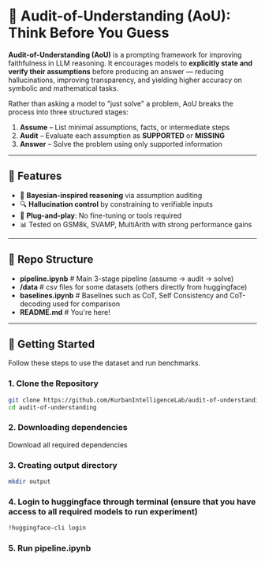 # 🧠 Audit-of-Understanding (AoU): Think Before You Guess

**Audit-of-Understanding (AoU)** is a prompting framework for improving faithfulness in LLM reasoning. It encourages models to **explicitly state and verify their assumptions** before producing an answer — reducing hallucinations, improving transparency, and yielding higher accuracy on symbolic and mathematical tasks.

Rather than asking a model to "just solve" a problem, AoU breaks the process into three structured stages:

1. **Assume** – List minimal assumptions, facts, or intermediate steps  
2. **Audit** – Evaluate each assumption as **SUPPORTED** or **MISSING**  
3. **Answer** – Solve the problem using only supported information

---

## 🚀 Features

- 🧠 **Bayesian-inspired reasoning** via assumption auditing  
- 🔍 **Hallucination control** by constraining to verifiable inputs  
- 🧪 **Plug-and-play**: No fine-tuning or tools required
- 📊 Tested on GSM8k, SVAMP, MultiArith with strong performance gains

---

## 📁 Repo Structure

- **pipeline.ipynb** # Main 3-stage pipeline (assume → audit → solve)
- **/data** # csv files for some datasets (others directly from huggingface)
- **baselines.ipynb** # Baselines such as CoT, Self Consistency and CoT-decoding used for comparison
- **README.md** # You're here!

---

## 🚀 Getting Started

Follow these steps to use the dataset and run benchmarks.

### 1. Clone the Repository

```bash
git clone https://github.com/KurbanIntelligenceLab/audit-of-understanding.git
cd audit-of-understanding
```

### 2. Downloading dependencies

Download all required dependencies 


### 3. Creating output directory

```bash
mkdir output
```

### 4. Login to huggingface through terminal (ensure that you have access to all required models to run experiment)

```bash
!huggingface-cli login
```

### 5. Run pipeline.ipynb



